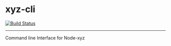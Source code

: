 # xyz-cli

[![Build Status](https://travis-ci.org/node-xyz/xyz-cli.svg?branch=master)](https://travis-ci.org/node-xyz/xyz-cli)

---

Command line Interface for Node-xyz
